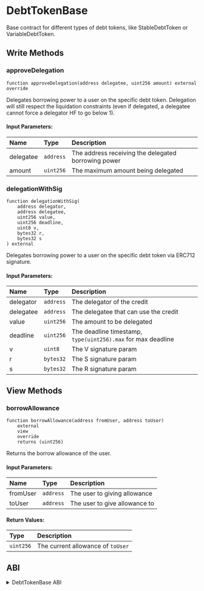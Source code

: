 # DebtTokenBase

Base contract for different types of debt tokens, like StableDebtToken or VariableDebtToken.

## Write Methods

### approveDelegation

```solidity
function approveDelegation(address delegatee, uint256 amount) external override
```

Delegates borrowing power to a user on the specific debt token. Delegation will still respect the liquidation constraints (even if delegated, a delegatee cannot force a delegator HF to go below 1).

#### Input Parameters: 

| Name      | Type      | Description                                         | 
| :-------- | :-------- | :-------------------------------------------------- | 
| delegatee | `address` | The address receiving the delegated borrowing power |
| amount    | `uint256` | The maximum amount being delegated                  |

### delegationWithSig

```solidity
function delegationWithSig(
    address delegator,
    address delegatee,
    uint256 value,
    uint256 deadline,
    uint8 v,
    bytes32 r,
    bytes32 s
) external
```

Delegates borrowing power to a user on the specific debt token via ERC712 signature.

#### Input Parameters: 

| Name      | Type      | Description                                                  |  
| :-------- | :-------- | :----------------------------------------------------------- | 
| delegator | `address` | The delegator of the credit                                  |
| delegatee | `address` | The delegatee that can use the credit                        |
| value     | `uint256` | The amount to be delegated                                   |
| deadline  | `uint256` | The deadline timestamp, `type(uint256).max` for max deadline |
| v         | `uint8`   | The V signature param                                        |
| r         | `bytes32` | The S signature param                                        |
| s         | `bytes32` | The R signature param                                        |

## View Methods

### borrowAllowance

```solidity
function borrowAllowance(address fromUser, address toUser)
    external
    view
    override
    returns (uint256)
```

Returns the borrow allowance of the user.

#### Input Parameters: 

| Name     | Type      | Description                   |  
| :------- | :-------- | :---------------------------- | 
| fromUser | `address` | The user to giving allowance  |
| toUser   | `address` | The user to give allowance to |

#### Return Values:

| Type      | Description                       |
| :-------- | :-------------------------------- | 
| `uint256` | The current allowance of `toUser` |


## ABI
<details>
<summary>DebtTokenBase ABI</summary>

```
[
    {
        "anonymous": false,
        "inputs": [
            {
                "indexed": true,
                "internalType": "address",
                "name": "fromUser",
                "type": "address"
            },
            {
                "indexed": true,
                "internalType": "address",
                "name": "toUser",
                "type": "address"
            },
            {
                "indexed": true,
                "internalType": "address",
                "name": "asset",
                "type": "address"
            },
            {
                "indexed": false,
                "internalType": "uint256",
                "name": "amount",
                "type": "uint256"
            }
        ],
        "name": "BorrowAllowanceDelegated",
        "type": "event"
    },
    {
        "inputs": [],
        "name": "DELEGATION_WITH_SIG_TYPEHASH",
        "outputs": [
            {
                "internalType": "bytes32",
                "name": "",
                "type": "bytes32"
            }
        ],
        "stateMutability": "view",
        "type": "function"
    },
    {
        "inputs": [],
        "name": "DOMAIN_SEPARATOR",
        "outputs": [
            {
                "internalType": "bytes32",
                "name": "",
                "type": "bytes32"
            }
        ],
        "stateMutability": "view",
        "type": "function"
    },
    {
        "inputs": [],
        "name": "EIP712_REVISION",
        "outputs": [
            {
                "internalType": "bytes",
                "name": "",
                "type": "bytes"
            }
        ],
        "stateMutability": "view",
        "type": "function"
    },
    {
        "inputs": [
            {
                "internalType": "address",
                "name": "delegatee",
                "type": "address"
            },
            {
                "internalType": "uint256",
                "name": "amount",
                "type": "uint256"
            }
        ],
        "name": "approveDelegation",
        "outputs": [],
        "stateMutability": "nonpayable",
        "type": "function"
    },
    {
        "inputs": [
            {
                "internalType": "address",
                "name": "fromUser",
                "type": "address"
            },
            {
                "internalType": "address",
                "name": "toUser",
                "type": "address"
            }
        ],
        "name": "borrowAllowance",
        "outputs": [
            {
                "internalType": "uint256",
                "name": "",
                "type": "uint256"
            }
        ],
        "stateMutability": "view",
        "type": "function"
    },
    {
        "inputs": [
            {
                "internalType": "address",
                "name": "delegator",
                "type": "address"
            },
            {
                "internalType": "address",
                "name": "delegatee",
                "type": "address"
            },
            {
                "internalType": "uint256",
                "name": "value",
                "type": "uint256"
            },
            {
                "internalType": "uint256",
                "name": "deadline",
                "type": "uint256"
            },
            {
                "internalType": "uint8",
                "name": "v",
                "type": "uint8"
            },
            {
                "internalType": "bytes32",
                "name": "r",
                "type": "bytes32"
            },
            {
                "internalType": "bytes32",
                "name": "s",
                "type": "bytes32"
            }
        ],
        "name": "delegationWithSig",
        "outputs": [],
        "stateMutability": "nonpayable",
        "type": "function"
    },
    {
        "inputs": [
            {
                "internalType": "address",
                "name": "owner",
                "type": "address"
            }
        ],
        "name": "nonces",
        "outputs": [
            {
                "internalType": "uint256",
                "name": "",
                "type": "uint256"
            }
        ],
        "stateMutability": "view",
        "type": "function"
    }
]
```
</details>